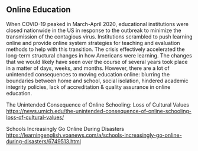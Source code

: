 ## Online Education

When COVID-19 peaked in March-April 2020, educational institutions were closed nationwide in the US in response to the outbreak to minimize the transmission of the contagious virus. Institutions scrambled to push learning online and provide online system strategies for teaching and evaluation methods to help with this transition. The crisis effectively accelerated the long-term structural changes in how Americans were learning. The changes that we would likely have seen over the course of several years took place in a matter of days, weeks, and months. However, there are a lot of unintended consequences to moving education online: blurring the boundaries between home and school, social isolation, hindered academic integrity policies, lack of accreditation & quality assurance in online education. 

The Unintended Consequence of Online Schooling: Loss of Cultural Values 
https://news.umich.edu/the-unintended-consequence-of-online-schooling-loss-of-cultural-values/

Schools Increasingly Go Online During Disasters
https://learningenglish.voanews.com/a/schools-increasingly-go-online-during-disasters/6749513.html

